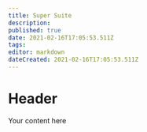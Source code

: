 ```yaml
---
title: Super Suite
description: 
published: true
date: 2021-02-16T17:05:53.511Z
tags: 
editor: markdown
dateCreated: 2021-02-16T17:05:53.511Z
---
```


# Header
Your content here